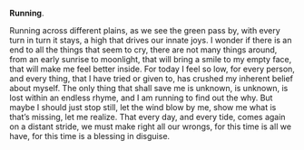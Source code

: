 **Running**.

Running across different plains, as we see the green pass by, with every turn in turn it stays, a high that drives our innate joys. I wonder if there is an end to all the things that seem to cry, there are not many things around, from an early sunrise to moonlight, that will bring a smile to my empty face, that will make me feel better inside. For today I feel so low, for every person, and every thing, that I have tried or given to, has crushed my inherent belief about myself. The only thing that shall save me is unknown, is unknown, is lost within an endless rhyme, and I am running to find out the why. But maybe I should just stop still, let the wind blow by me, show me what is that’s missing, let me realize. That every day, and every tide, comes again on a distant stride, we must make right all our wrongs, for this time is all we have, for this time is a blessing in disguise.
